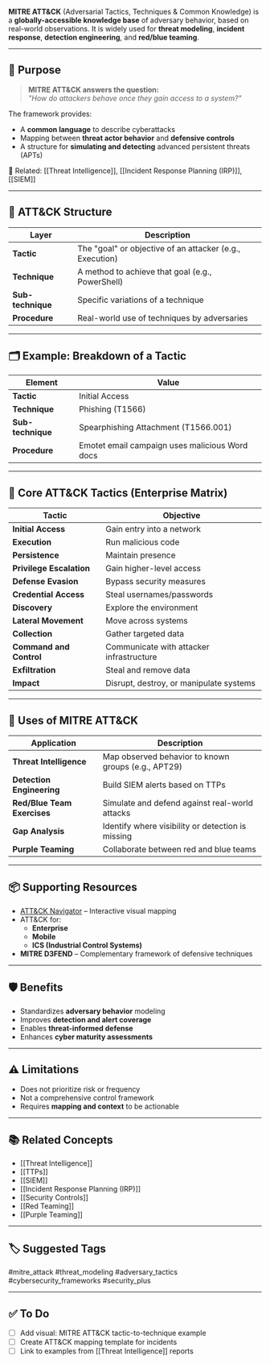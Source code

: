 **MITRE ATT&CK** (Adversarial Tactics, Techniques & Common Knowledge) is a **globally-accessible knowledge base** of adversary behavior, based on real-world observations. It is widely used for **threat modeling**, **incident response**, **detection engineering**, and **red/blue teaming**.

---

## 🎯 Purpose

> **MITRE ATT&CK answers the question:**  
> _"How do attackers behave once they gain access to a system?"_

The framework provides:
- A **common language** to describe cyberattacks
- Mapping between **threat actor behavior** and **defensive controls**
- A structure for **simulating and detecting** advanced persistent threats (APTs)

📎 Related: [[Threat Intelligence]], [[Incident Response Planning (IRP)]], [[SIEM]]

---

## 🧱 ATT&CK Structure

| Layer        | Description                                        |
|--------------|----------------------------------------------------|
| **Tactic**   | The "goal" or objective of an attacker (e.g., Execution) |
| **Technique**| A method to achieve that goal (e.g., PowerShell)   |
| **Sub-technique** | Specific variations of a technique           |
| **Procedure**| Real-world use of techniques by adversaries        |

---

## 🗂 Example: Breakdown of a Tactic

| Element             | Value                        |
|----------------------|------------------------------|
| **Tactic**           | Initial Access               |
| **Technique**        | Phishing (T1566)             |
| **Sub-technique**    | Spearphishing Attachment (T1566.001) |
| **Procedure**        | Emotet email campaign uses malicious Word docs |

---

## 🔐 Core ATT&CK Tactics (Enterprise Matrix)

| Tactic                 | Objective                                          |
|------------------------|----------------------------------------------------|
| **Initial Access**      | Gain entry into a network                         |
| **Execution**           | Run malicious code                                |
| **Persistence**         | Maintain presence                                 |
| **Privilege Escalation**| Gain higher-level access                          |
| **Defense Evasion**     | Bypass security measures                          |
| **Credential Access**   | Steal usernames/passwords                         |
| **Discovery**           | Explore the environment                           |
| **Lateral Movement**    | Move across systems                               |
| **Collection**          | Gather targeted data                              |
| **Command and Control** | Communicate with attacker infrastructure          |
| **Exfiltration**        | Steal and remove data                             |
| **Impact**              | Disrupt, destroy, or manipulate systems           |

---

## 🧰 Uses of MITRE ATT&CK

| Application                  | Description                                      |
|------------------------------|--------------------------------------------------|
| **Threat Intelligence**      | Map observed behavior to known groups (e.g., APT29) |
| **Detection Engineering**    | Build SIEM alerts based on TTPs                 |
| **Red/Blue Team Exercises**  | Simulate and defend against real-world attacks  |
| **Gap Analysis**             | Identify where visibility or detection is missing|
| **Purple Teaming**           | Collaborate between red and blue teams          |

---

## 📦 Supporting Resources

- [ATT&CK Navigator](https://attack.mitre.org/matrices/enterprise/) – Interactive visual mapping
- ATT&CK for:
  - **Enterprise**
  - **Mobile**
  - **ICS (Industrial Control Systems)**
- **MITRE D3FEND** – Complementary framework of defensive techniques

---

## 🛡 Benefits

- Standardizes **adversary behavior** modeling
- Improves **detection and alert coverage**
- Enables **threat-informed defense**
- Enhances **cyber maturity assessments**

---

## ⚠️ Limitations

- Does not prioritize risk or frequency
- Not a comprehensive control framework
- Requires **mapping and context** to be actionable

---

## 📚 Related Concepts

- [[Threat Intelligence]]
- [[TTPs]]
- [[SIEM]]
- [[Incident Response Planning (IRP)]]
- [[Security Controls]]
- [[Red Teaming]]
- [[Purple Teaming]]

---

## 🏷 Suggested Tags

#mitre_attack #threat_modeling #adversary_tactics #cybersecurity_frameworks #security_plus

---

## ✅ To Do

- [ ] Add visual: MITRE ATT&CK tactic-to-technique example
- [ ] Create ATT&CK mapping template for incidents
- [ ] Link to examples from [[Threat Intelligence]] reports

